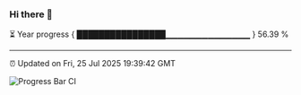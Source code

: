 ### Hi there 👋

⏳ Year progress { ████████████████▁▁▁▁▁▁▁▁▁▁▁▁▁▁ } 56.39 %

---

⏰ Updated on Fri, 25 Jul 2025 19:39:42 GMT

![Progress Bar CI](https://github.com/IshwaranRudhara/GIT-ACTION/workflows/Progress%20Bar%20CI/badge.svg)
